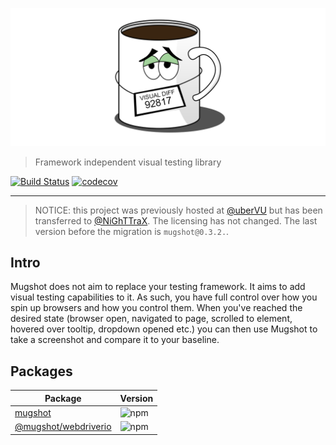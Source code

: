 ![logo](packages/mugshot/logo.png)

> Framework independent visual testing library

[![Build Status](https://travis-ci.com/NiGhTTraX/mugshot.svg?branch=master)](https://travis-ci.com/NiGhTTraX/mugshot) [![codecov](https://codecov.io/gh/NiGhTTraX/mugshot/branch/master/graph/badge.svg)](https://codecov.io/gh/NiGhTTraX/mugshot)

----

> NOTICE: this project was previously hosted at [@uberVU](https://github.com/uberVU) but has been transferred to [@NiGhTTraX](https://github.com/NiGhTTraX). The licensing has not changed. The last version before the migration is `mugshot@0.3.2.`.

## Intro

Mugshot does not aim to replace your testing framework. It aims to add visual testing capabilities to it. As such, you have full control over how you spin up browsers and how you control them. When you've reached the desired state (browser open, navigated to page, scrolled to element, hovered over tooltip, dropdown opened etc.) you can then use Mugshot to take a screenshot and compare it to your baseline.


## Packages

Package | Version
--------|--------
[mugshot](./packages/mugshot) | ![npm](https://img.shields.io/npm/v/mugshot.svg)
[@mugshot/webdriverio](./packages/webdriverio) | ![npm](https://img.shields.io/npm/v/@mugshot/webdriverio.svg)
